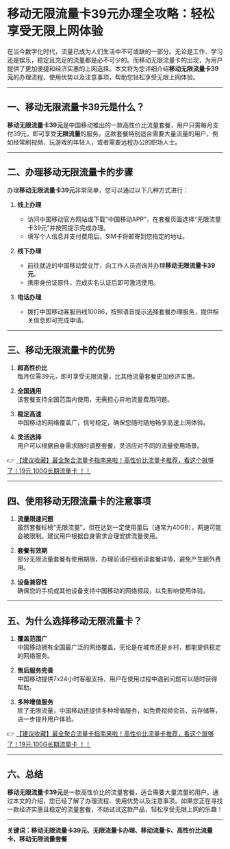 # 移动无限流量卡39元办理全攻略：轻松享受无限上网体验

在当今数字化时代，流量已成为人们生活中不可或缺的一部分。无论是工作、学习还是娱乐，稳定且充足的流量都是必不可少的。而移动无限流量卡的出现，为用户提供了更加便捷和经济实惠的上网选择。本文将为您详细介绍**移动无限流量卡39元**的办理流程、使用优势以及注意事项，帮助您轻松享受无限上网体验。

---

## 一、移动无限流量卡39元是什么？

**移动无限流量卡39元**是中国移动推出的一款高性价比流量套餐，用户只需每月支付39元，即可享受**无限流量**的服务。这款套餐特别适合需要大量流量的用户，例如经常刷视频、玩游戏的年轻人，或者需要远程办公的职场人士。

---

## 二、办理移动无限流量卡的步骤

办理**移动无限流量卡39元**非常简单，您可以通过以下几种方式进行：

1. **线上办理**  
   - 访问中国移动官方网站或下载“中国移动APP”，在套餐页面选择“无限流量卡39元”并按照提示完成办理。
   - 填写个人信息并支付费用后，SIM卡将邮寄到您指定的地址。

2. **线下办理**  
   - 前往就近的中国移动营业厅，向工作人员咨询并办理**移动无限流量卡39元**。
   - 携带身份证原件，完成实名认证后即可激活使用。

3. **电话办理**  
   - 拨打中国移动客服热线10086，按照语音提示选择套餐办理服务，提供相关信息即可完成申请。

---

## 三、移动无限流量卡的优势

1. **超高性价比**  
   每月仅需39元，即可享受无限流量，比其他流量套餐更加经济实惠。

2. **全国通用**  
   该套餐支持全国范围内使用，无需担心异地流量费用问题。

3. **稳定高速**  
   中国移动的网络覆盖广，信号稳定，确保您随时随地畅享高速上网体验。

4. **灵活选择**  
   用户可以根据自身需求随时调整套餐，灵活应对不同的流量使用场景。

👉 [【建议收藏】最全聚合流量卡指南来啦！高性价比流量卡推荐，看这个就够了！19元 100G长期流量卡 ！！](https://bit.ly/Liuliangka)

---

## 四、使用移动无限流量卡的注意事项

1. **流量限速问题**  
   虽然套餐标榜“无限流量”，但在达到一定使用量后（通常为40GB），网速可能会被限制。建议用户根据自身需求合理安排流量使用。

2. **套餐有效期**  
   部分无限流量套餐有使用期限，办理前请仔细阅读套餐详情，避免产生额外费用。

3. **设备兼容性**  
   确保您的手机或其他设备支持中国移动的网络频段，以免影响使用体验。

---

## 五、为什么选择移动无限流量卡？

1. **覆盖范围广**  
   中国移动拥有全国最广泛的网络覆盖，无论是在城市还是乡村，都能提供稳定的网络服务。

2. **售后服务完善**  
   中国移动提供7x24小时客服支持，用户在使用过程中遇到问题可以随时获得帮助。

3. **多种增值服务**  
   除了无限流量，中国移动还提供多种增值服务，如免费视频会员、云存储等，进一步提升用户体验。

👉 [【建议收藏】最全聚合流量卡指南来啦！高性价比流量卡推荐，看这个就够了！19元 100G长期流量卡 ！！](https://bit.ly/Liuliangka)

---

## 六、总结

**移动无限流量卡39元**是一款高性价比的流量套餐，适合需要大量流量的用户。通过本文的介绍，您已经了解了办理流程、使用优势以及注意事项。如果您正在寻找一款经济实惠且稳定的流量套餐，不妨试试这款产品，轻松享受无限上网的乐趣！

---

**关键词：移动无限流量卡39元、无限流量卡办理、移动流量卡、高性价比流量卡、移动无限流量套餐**